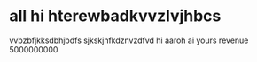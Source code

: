 # all hi hterewbadkvvzlvjhbcs
vvbzbfjkksdbhjbdfs
 sjkskjnfkdznvzdfvd
hi aaroh ai  yours revenue 5000000000
